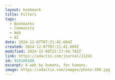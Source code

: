 ```yaml
---
layout: bookmark
title: Filters
tags:
  - Bookmarks
  - Community
  - Web
  - AI
date: 2024-12-07T07:21:42.604Z
created: 2024-12-07T07:21:42.604Z
modified: 2024-12-08T22:17:44.782Z
link: https://adactio.com/journal/21241
id: 916166188
excerpt: A web by humans, for humans.
image: https://adactio.com/images/photo-300.jpg
---
```

